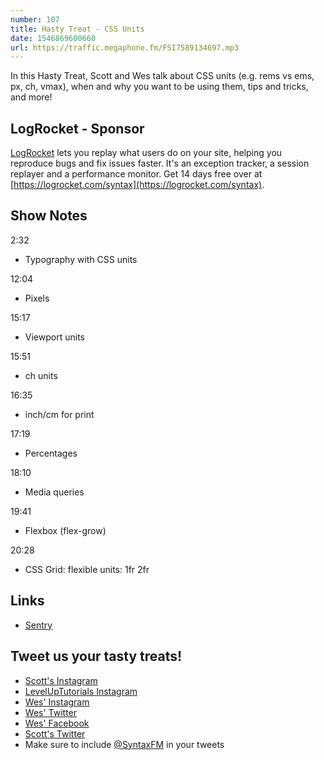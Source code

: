 ```yaml
---
number: 107
title: Hasty Treat - CSS Units
date: 1546869600660
url: https://traffic.megaphone.fm/FSI7589134697.mp3
---
```


In this Hasty Treat, Scott and Wes talk about CSS units (e.g. rems vs ems, px, ch, vmax), when and why you want to be using them, tips and tricks, and more! 

## LogRocket - Sponsor

[LogRocket](https://logrocket.com/syntax) lets you replay what users do on your site, helping you reproduce bugs and fix issues faster. It's an exception tracker, a session replayer and a performance monitor. Get 14 days free over at [https://logrocket.com/syntax](https://logrocket.com/syntax).

## Show Notes

2:32

* Typography with CSS units

12:04

* Pixels

15:17

* Viewport units

15:51

* ch units

16:35

* inch/cm for print

17:19

* Percentages

18:10

* Media queries

19:41

* Flexbox (flex-grow)

20:28

* CSS Grid: flexible units: 1fr 2fr

## Links
* [Sentry](https://sentry.io)

## Tweet us your tasty treats!
* [Scott's Instagram](https://www.instagram.com/stolinski/)
* [LevelUpTutorials Instagram](https://www.instagram.com/LevelUpTutorials/)
* [Wes' Instagram](https://www.instagram.com/wesbos/)
* [Wes' Twitter](https://twitter.com/wesbos)
* [Wes' Facebook](https://www.facebook.com/wesbos.developer)
* [Scott's Twitter](https://twitter.com/stolinski)
* Make sure to include [@SyntaxFM](https://twitter.com/SyntaxFM) in your tweets
